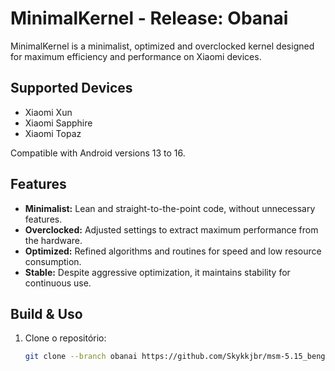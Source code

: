 # MinimalKernel - Release: Obanai

MinimalKernel is a minimalist, optimized and overclocked kernel designed for maximum efficiency and performance on Xiaomi devices.

## Supported Devices

- Xiaomi Xun
- Xiaomi Sapphire
- Xiaomi Topaz

Compatible with Android versions 13 to 16.

## Features

- **Minimalist:** Lean and straight-to-the-point code, without unnecessary features.
- **Overclocked:** Adjusted settings to extract maximum performance from the hardware.
- **Optimized:** Refined algorithms and routines for speed and low resource consumption.
- **Stable:** Despite aggressive optimization, it maintains stability for continuous use.

## Build & Uso

1. Clone o repositório:
   ```bash
   git clone --branch obanai https://github.com/Skykkjbr/msm-5.15_bengal.git
